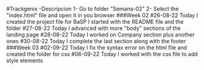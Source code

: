 #Trackgenix
    -Descripcion
    1- Go to folder "Semana-02"
    2- Select the "index.html" file and open it in you browser
###Week 02
    #26-08-22
        Today I created the project file for BaSP
        I started with the README file and the folder
    #27-08-22 
        Today I advanced with more "body" sections of the landing page
    #28-08-22
    Today I worked on Company section plus another ones
    #30-08-22
    Today I complete the last section along with the footer
###Week 03
    #02-09-22
        Today I fix the syntax error on the html file and created the folder for css
    #06-09-22
        Today I worked with the css file to add style elements
    